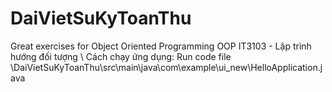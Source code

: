 # DaiVietSuKyToanThu
Great exercises for Object Oriented Programming
OOP
IT3103 - Lập trình hướng đối tượng \\
Cách chạy ứng dụng: Run code file \DaiVietSuKyToanThu\src\main\java\com\example\ui_new\HelloApplication.java
